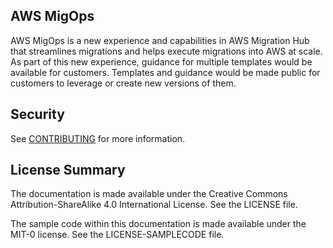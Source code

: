 ## AWS MigOps

AWS MigOps is a new experience and capabilities in AWS Migration Hub that streamlines migrations and helps execute migrations into AWS at scale. As part of this new experience, guidance for multiple templates would be available for customers. Templates and guidance would be made public for customers to leverage or create new versions of them.

## Security

See [CONTRIBUTING](CONTRIBUTING.md#security-issue-notifications) for more information.

## License Summary

The documentation is made available under the Creative Commons Attribution-ShareAlike 4.0 International License. See the LICENSE file.

The sample code within this documentation is made available under the MIT-0 license. See the LICENSE-SAMPLECODE file.
